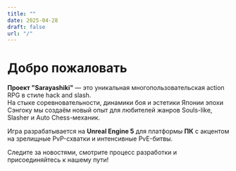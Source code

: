 ```yaml
---
title: ""
date: 2025-04-28
draft: false
url: "/"
---
```

# Добро пожаловать

**Проект "Sarayashiki"** — это уникальная многопользовательская action RPG в стиле hack and slash.  
На стыке соревновательности, динамики боя и эстетики Японии эпохи Сэнгоку мы создаём новый опыт для любителей жанров Souls-like, Slasher и Auto Chess-механик.

Игра разрабатывается на **Unreal Engine 5** для платформы **ПК** с акцентом на зрелищные PvP-схватки и интенсивные PvE-битвы.

Следите за новостями, смотрите процесс разработки и присоединяйтесь к нашему пути!
